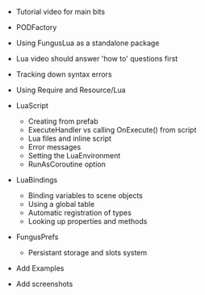 + Tutorial video for main bits

+ PODFactory

+ Using FungusLua as a standalone package
+ Lua video should answer 'how to' questions first
+ Tracking down syntax errors
+ Using Require and Resource/Lua

+ LuaScript
    + Creating from prefab
    + ExecuteHandler vs calling OnExecute() from script
    + Lua files and inline script
    + Error messages
    + Setting the LuaEnvironment
    + RunAsCoroutine option

+ LuaBindings
    + Binding variables to scene objects
    + Using a global table
    + Automatic registration of types
    + Looking up properties and methods

+ FungusPrefs
    + Persistant storage and slots system

+ Add Examples
+ Add screenshots
